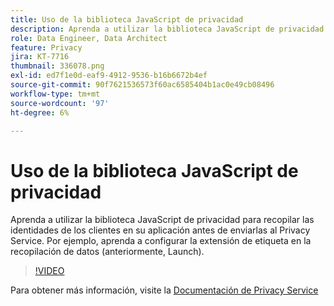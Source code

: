 ```yaml
---
title: Uso de la biblioteca JavaScript de privacidad
description: Aprenda a utilizar la biblioteca JavaScript de privacidad para recopilar las identidades de los clientes en su aplicación antes de enviarlas al Privacy Service. Por ejemplo, aprenda a configurar la extensión de etiqueta en la recopilación de datos (anteriormente, Launch).
role: Data Engineer, Data Architect
feature: Privacy
jira: KT-7716
thumbnail: 336078.png
exl-id: ed7f1e0d-eaf9-4912-9536-b16b6672b4ef
source-git-commit: 90f7621536573f60ac6585404b1ac0e49cb08496
workflow-type: tm+mt
source-wordcount: '97'
ht-degree: 6%

---
```



# Uso de la biblioteca JavaScript de privacidad

Aprenda a utilizar la biblioteca JavaScript de privacidad para recopilar las identidades de los clientes en su aplicación antes de enviarlas al Privacy Service. Por ejemplo, aprenda a configurar la extensión de etiqueta en la recopilación de datos (anteriormente, Launch).

>[!VIDEO](https://video.tv.adobe.com/v/336078?quality=12&learn=on)

Para obtener más información, visite la [Documentación de Privacy Service](https://experienceleague.adobe.com/docs/experience-platform/privacy/home.html?lang=es)